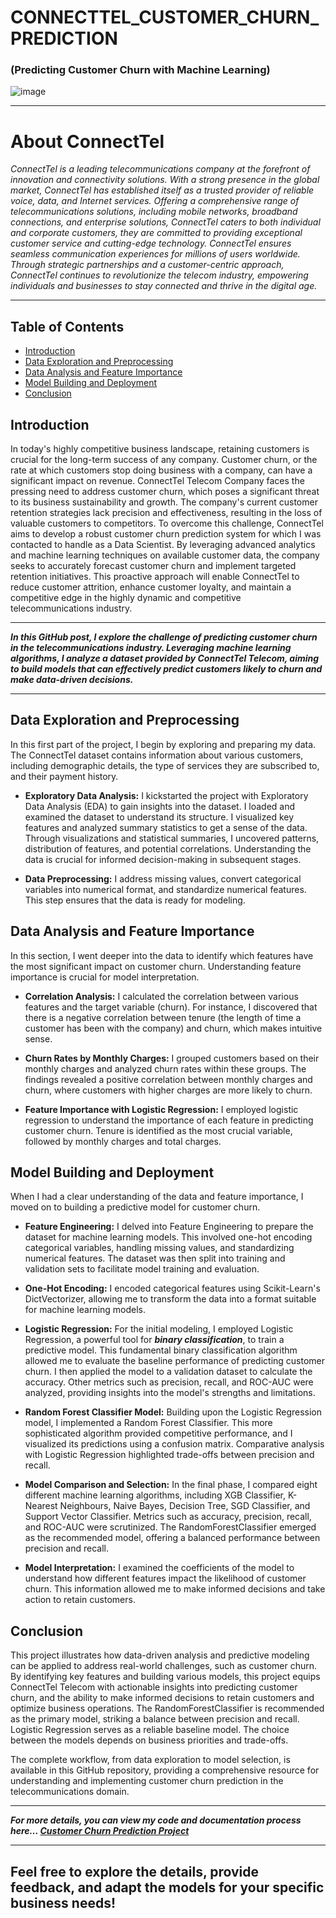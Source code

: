 # CONNECTTEL_CUSTOMER_CHURN_PREDICTION

### (Predicting Customer Churn with Machine Learning)

![image](https://github.com/ChidimmaIdika/CONNECTTEL_CUSTOMER_CHURN_PREDICTION/assets/137975543/4d064123-c7a3-452c-aa38-c4e9c05c02e6)

---
# About ConnectTel
*ConnectTel is a leading telecommunications company at the forefront of innovation and connectivity solutions. With a strong presence in the global market, ConnectTel has established itself as a trusted provider of reliable voice, data, and Internet services. Offering a comprehensive range of telecommunications solutions, including mobile networks, broadband connections, and enterprise solutions, ConnectTel caters to both individual and corporate customers, they are committed to providing exceptional customer service and cutting-edge technology. ConnectTel ensures seamless communication experiences for millions of users worldwide. Through strategic partnerships and a customer-centric approach, ConnectTel continues to revolutionize the telecom industry, empowering individuals and businesses to stay connected and thrive in the digital age.*

---



## Table of Contents

- [Introduction](#introduction)
- [Data Exploration and Preprocessing](#data-exploration-and-preprocessing)
- [Data Analysis and Feature Importance](#data-analysis-and-feature-importance)
- [Model Building and Deployment](#model-building-and-deployment)
- [Conclusion](#conclusion)


## Introduction
In today's highly competitive business landscape, retaining customers is crucial for the long-term success of any company. Customer churn, or the rate at which customers stop doing business with a company, can have a significant impact on revenue. ConnectTel Telecom Company faces the pressing need to address customer churn, which poses a significant threat to its business sustainability and growth. The company's current customer retention strategies lack precision and effectiveness, resulting in the loss of valuable customers to competitors. To overcome this challenge, ConnectTel aims to develop a robust customer churn prediction system for which I was contacted to handle as a Data Scientist. By leveraging advanced analytics and machine learning techniques on available customer data, the company seeks to accurately forecast customer churn and implement targeted retention initiatives. This proactive approach will enable ConnectTel to reduce customer attrition, enhance customer loyalty, and maintain a competitive edge in the highly dynamic and competitive telecommunications industry.

---
***In this GitHub post, I explore the challenge of predicting customer churn in the telecommunications industry. Leveraging machine learning algorithms, I analyze a dataset provided by ConnectTel Telecom, aiming to build models that can effectively predict customers likely to churn and make data-driven decisions.***

---

## Data Exploration and Preprocessing
In this first part of the project, I begin by exploring and preparing my data. The ConnectTel dataset contains information about various customers, including demographic details, the type of services they are subscribed to, and their payment history.

- **Exploratory Data Analysis:** I kickstarted the project with Exploratory Data Analysis (EDA) to gain insights into the dataset. I loaded and examined the dataset to understand its structure. I visualized key features and analyzed summary statistics to get a sense of the data. Through visualizations and statistical summaries, I uncovered patterns, distribution of features, and potential correlations. Understanding the data is crucial for informed decision-making in subsequent stages.

- **Data Preprocessing:** I address missing values, convert categorical variables into numerical format, and standardize numerical features. This step ensures that the data is ready for modeling.

## Data Analysis and Feature Importance
In this section, I went deeper into the data to identify which features have the most significant impact on customer churn. Understanding feature importance is crucial for model interpretation.

- **Correlation Analysis:** I calculated the correlation between various features and the target variable (churn). For instance, I discovered that there is a negative correlation between tenure (the length of time a customer has been with the company) and churn, which makes intuitive sense.

- **Churn Rates by Monthly Charges:** I grouped customers based on their monthly charges and analyzed churn rates within these groups. The findings revealed a positive correlation between monthly charges and churn, where customers with higher charges are more likely to churn.

- **Feature Importance with Logistic Regression:** I employed logistic regression to understand the importance of each feature in predicting customer churn. Tenure is identified as the most crucial variable, followed by monthly charges and total charges.

## Model Building and Deployment
When I had a clear understanding of the data and feature importance, I moved on to building a predictive model for customer churn.

- **Feature Engineering:**  I delved into Feature Engineering to prepare the dataset for machine learning models. This involved one-hot encoding categorical variables, handling missing values, and standardizing numerical features. The dataset was then split into training and validation sets to facilitate model training and evaluation.

- **One-Hot Encoding:** I encoded categorical features using Scikit-Learn's DictVectorizer, allowing me to transform the data into a format suitable for machine learning models.

- **Logistic Regression:** For the initial modeling, I employed Logistic Regression, a powerful tool for ***binary classification***, to train a predictive model. This fundamental binary classification algorithm allowed me to evaluate the baseline performance of predicting customer churn. I then applied the model to a validation dataset to calculate the accuracy. Other metrics such as precision, recall, and ROC-AUC were analyzed, providing insights into the model's strengths and limitations. 

- **Random Forest Classifier Model:** 
Building upon the Logistic Regression model, I implemented a Random Forest Classifier. This more sophisticated algorithm provided competitive performance, and I visualized its predictions using a confusion matrix. Comparative analysis with Logistic Regression highlighted trade-offs between precision and recall.

- **Model Comparison and Selection:**
In the final phase, I compared eight different machine learning algorithms, including XGB Classifier, K-Nearest Neighbours, Naive Bayes, Decision Tree, SGD Classifier, and Support Vector Classifier. Metrics such as accuracy, precision, recall, and ROC-AUC were scrutinized. The RandomForestClassifier emerged as the recommended model, offering a balanced performance between precision and recall.

- **Model Interpretation:** I examined the coefficients of the model to understand how different features impact the likelihood of customer churn. This information allowed me to make informed decisions and take action to retain customers.

## Conclusion
This project illustrates how data-driven analysis and predictive modeling can be applied to address real-world challenges, such as customer churn. By identifying key features and building various models, this project equips ConnectTel Telecom with actionable insights into predicting customer churn, and the ability to make informed decisions to retain customers and optimize business operations. The RandomForestClassifier is recommended as the primary model, striking a balance between precision and recall. Logistic Regression serves as a reliable baseline model. The choice between the models depends on business priorities and trade-offs.

The complete workflow, from data exploration to model selection, is available in this GitHub repository, providing a comprehensive resource for understanding and implementing customer churn prediction in the telecommunications domain.

---
 ***For more details, you can view my code and documentation process here... [Customer Churn Prediction Project](https://github.com/ChidimmaIdika/CONNECTTEL_CUSTOMER_CHURN_PREDICTION/blob/Chidimma/CONNECTTEL%20CUSTOMER%20CHURN%20PREDICTION.ipynb)***      

---

Feel free to explore the details, provide feedback, and adapt the models for your specific business needs!
---
